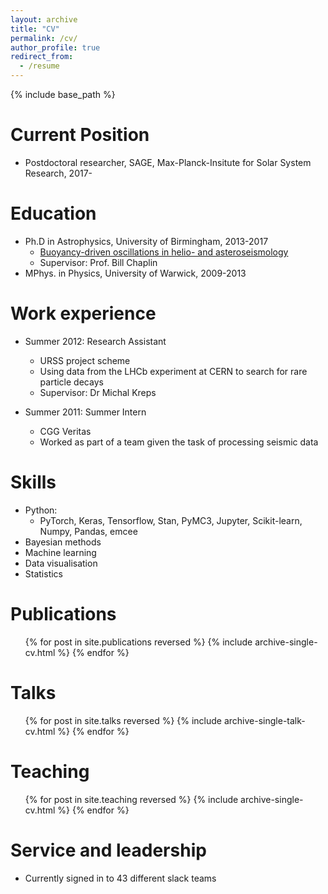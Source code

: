 ```yaml
---
layout: archive
title: "CV"
permalink: /cv/
author_profile: true
redirect_from:
  - /resume
---
```


{% include base_path %}

Current Position
======
* Postdoctoral researcher, SAGE, Max-Planck-Insitute for Solar System Research, 2017-

Education
======
* Ph.D in Astrophysics, University of Birmingham, 2013-2017
  * [Buoyancy-driven oscillations in helio- and asteroseismology](https://etheses.bham.ac.uk/id/eprint/7658/)
  * Supervisor: Prof. Bill Chaplin
* MPhys. in Physics, University of Warwick, 2009-2013

Work experience
======
* Summer 2012: Research Assistant
  * URSS project scheme
  * Using data from the LHCb experiment at CERN to search for rare particle decays
  * Supervisor: Dr Michal Kreps

* Summer 2011: Summer Intern
  * CGG Veritas
  * Worked as part of a team given the task of processing seismic data
  
Skills
======
* Python:
  * PyTorch, Keras, Tensorflow, Stan, PyMC3, Jupyter, Scikit-learn, Numpy, Pandas, emcee
* Bayesian methods
* Machine learning
* Data visualisation
* Statistics

Publications
======
  <ul>{% for post in site.publications reversed %}
    {% include archive-single-cv.html %}
  {% endfor %}</ul>
  
Talks
======
  <ul>{% for post in site.talks reversed %}
    {% include archive-single-talk-cv.html %}
  {% endfor %}</ul>
  
Teaching
======
  <ul>{% for post in site.teaching reversed %}
    {% include archive-single-cv.html %}
  {% endfor %}</ul>
  
Service and leadership
======
* Currently signed in to 43 different slack teams
